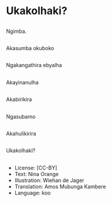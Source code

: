 # Ukakolhaki?

##
Ngimba.

##
Akasumba okuboko

##
Ngakangathira ebyalha

##
Akayinanulha

##
Akabirikira

##
Ngasubamo

##
Akahulikirira

##
Ukakolhaki?

##
* License: [CC-BY]
* Text: Nina Orange
* Illustration: Wiehan de Jager
* Translation: Amos Mubunga Kambere
* Language: koo

